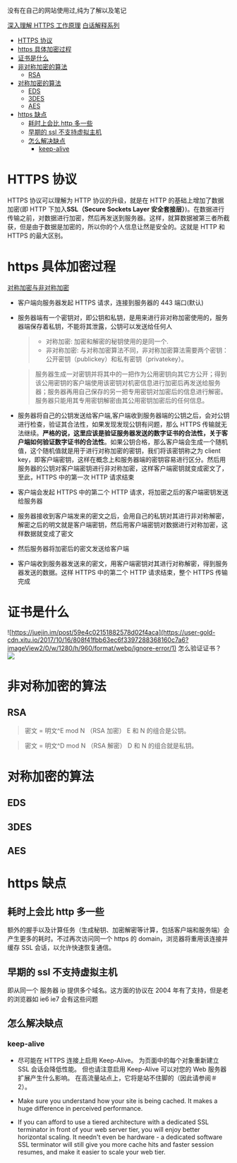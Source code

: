 <!--
 * @Author: your name
 * @Date: 2020-02-26 13:47:39
 * @LastEditTime: 2020-07-03 12:27:51
 * @LastEditors: Please set LastEditors
 * @Description: In User Settings Edit
 * @FilePath: \RW 笔记\http\https\https.md
 -->

没有在自己的网站使用过,纯为了解以及笔记

[深入理解 HTTPS 工作原理](https://segmentfault.com/a/1190000018992153)
[白话解释系列](https://segmentfault.com/blog/baihua)

<!-- TOC -->

- [HTTPS 协议](#https-协议)
- [https 具体加密过程](#https-具体加密过程)
- [证书是什么](#证书是什么)
- [非对称加密的算法](#非对称加密的算法)
  - [RSA](#rsa)
- [对称加密的算法](#对称加密的算法)
  - [EDS](#eds)
  - [3DES](#3des)
  - [AES](#aes)
- [https 缺点](#https-缺点)
  - [耗时上会比 http 多一些](#耗时上会比-http-多一些)
  - [早期的 ssl 不支持虚拟主机](#早期的-ssl-不支持虚拟主机)
  - [怎么解决缺点](#怎么解决缺点)
    - [keep-alive](#keep-alive)

<!-- /TOC -->

# HTTPS 协议

HTTPS 协议可以理解为 HTTP 协议的升级，就是在 HTTP 的基础上增加了数据加密(即 HTTP 下加入**SSL（Secure Sockets Layer 安全套接层）**)。在数据进行传输之前，对数据进行加密，然后再发送到服务器。这样，就算数据被第三者所截获，但是由于数据是加密的，所以你的个人信息让然是安全的。这就是 HTTP 和 HTTPS 的最大区别。

# https 具体加密过程

[对称加密与非对称加密](https://www.cnblogs.com/lakei/p/11165987.html)

- 客户端向服务器发起 HTTPS 请求，连接到服务器的 443 端口(默认)
- 服务器端有一个密钥对，即公钥和私钥，是用来进行非对称加密使用的，服务器端保存着私钥，不能将其泄露，公钥可以发送给任何人

  > - 对称加密: 加密和解密的秘钥使用的是同一个.
  > - 非对称加密: 与对称加密算法不同，非对称加密算法需要两个密钥：公开密钥（publickey）和私有密钥（privatekey）。

  > 服务器生成一对密钥并将其中的一把作为公用密钥向其它方公开；得到该公用密钥的客户端使用该密钥对机密信息进行加密后再发送给服务器；服务器再用自己保存的另一把专用密钥对加密后的信息进行解密。服务器只能用其专用密钥解密由其公用密钥加密后的任何信息。

- 服务器将自己的公钥发送给客户端,客户端收到服务器端的公钥之后，会对公钥进行检查，验证其合法性，如果发现发现公钥有问题，那么 HTTPS 传输就无法继续。**严格的说，这里应该是验证服务器发送的数字证书的合法性，关于客户端如何验证数字证书的合法性**。如果公钥合格，那么客户端会生成一个随机值，这个随机值就是用于进行对称加密的密钥，我们将该密钥称之为 client key，即客户端密钥，这样在概念上和服务器端的密钥容易进行区分。然后用服务器的公钥对客户端密钥进行非对称加密，这样客户端密钥就变成密文了，至此，HTTPS 中的第一次 HTTP 请求结束

- 客户端会发起 HTTPS 中的第二个 HTTP 请求，将加密之后的客户端密钥发送给服务器
- 服务器接收到客户端发来的密文之后，会用自己的私钥对其进行非对称解密，解密之后的明文就是客户端密钥，然后用客户端密钥对数据进行对称加密，这样数据就变成了密文
- 然后服务器将加密后的密文发送给客户端
- 客户端收到服务器发送来的密文，用客户端密钥对其进行对称解密，得到服务器发送的数据。这样 HTTPS 中的第二个 HTTP 请求结束，整个 HTTPS 传输完成

# 证书是什么

![https://juejin.im/post/59e4c02151882578d02f4aca](https://user-gold-cdn.xitu.io/2017/10/16/808f41fbb63ec6f3397288368160c7a6?imageView2/0/w/1280/h/960/format/webp/ignore-error/1)
怎么验证证书？
![](https://user-gold-cdn.xitu.io/2017/10/16/be5e7b8e6b17fed4edf31dbf4ee65117?imageView2/0/w/1280/h/960/format/webp/ignore-error/1)

# 非对称加密的算法

## RSA

> 密文 = 明文^E mod N （RSA 加密）
> E 和 N 的组合是公钥。

> 密文 = 明文^D mod N （RSA 解密）
> D 和 N 的组合就是私钥。

# 对称加密的算法

## EDS

## 3DES

## AES

# https 缺点

## 耗时上会比 http 多一些

额外的握手以及计算任务（生成秘钥、加密解密等计算，包括客户端和服务端）会产生更多的耗时。不过再次访问同一个 https 的 domain，浏览器将重用该连接并缓存 SSL 会话，以允许快速恢复通信。

## 早期的 ssl 不支持虚拟主机

即从同一个 服务器 ip 提供多个域名。这方面的协议在 2004 年有了支持，但是老的浏览器如 ie6 ie7 会有这些问题

## 怎么解决缺点

### keep-alive

- 尽可能在 HTTPS 连接上启用 Keep-Alive。 为页面中的每个对象重新建立 SSL 会话会降低性能。 但也请注意启用 Keep-Alive 可以对您的 Web 服务器扩展产生什么影响。 在高流量站点上，它将是站不住脚的（因此请参阅＃2）。

* Make sure you understand how your site is being cached. It makes a huge difference in perceived performance.

- If you can afford to use a tiered architecture with a dedicated SSL terminator in front of your web server tier, you will enjoy better horizontal scaling. It needn't even be hardware - a dedicated software SSL terminator will still give you more cache hits and faster session resumes, and make it easier to scale your web tier.
